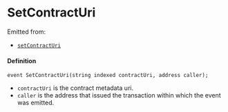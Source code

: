 # SetContractUri

Emitted from:

* [`setContractUri`](/dev/api/contracts/or-delegates/or-abstract/jbnftrewarddatasource/write/setcontracturi.md)

#### Definition

```
event SetContractUri(string indexed contractUri, address caller);
```

* `contractUri` is the contract metadata uri.
* `caller` is the address that issued the transaction within which the event was emitted.
